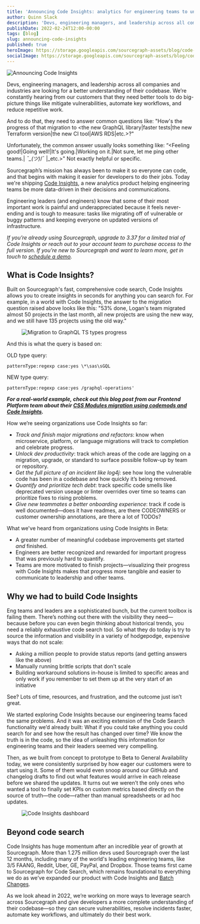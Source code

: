 ```yaml
---
title: 'Announcing Code Insights: analytics for engineering teams to understand and visualize their codebase over time'
author: Quinn Slack
description: 'Devs, engineering managers, and leadership across all companies and industries are looking for a better understanding of their codebase. Code Insights allows you to create insights for anything you can search for in seconds.'
publishDate: 2022-02-24T12:00-00:00
tags: [blog]
slug: announcing-code-insights
published: true
heroImage: https://storage.googleapis.com/sourcegraph-assets/blog/code-insights-ga-blogs/code-insights-ga-announcement.png
socialImage: https://storage.googleapis.com/sourcegraph-assets/blog/code-insights-ga-blogs/code-insights-ga-announcement.png
---
```


![Announcing Code Insights](https://storage.googleapis.com/sourcegraph-assets/blog/code-insights-ga-blogs/code-insights-ga-announcement.png)

Devs, engineering managers, and leadership across all companies and industries are looking for a better understanding of their codebase. We’re constantly hearing from our customers that they need better tools to do big-picture things like mitigate vulnerabilities, automate key workflows, and reduce repetitive work.

And to do that, they need to answer common questions like: "How's the progress of that migration to &lt;the new GraphQL library|faster tests|the new Terraform version|the new CI tool|AWS RDS|etc.>?"

Unfortunately, the common answer usually looks something like: “&lt;Feeling good!|Going well!|It's going.|Working on it.|Not sure, let me ping other teams.| _¯\_(ツ)_/¯ |\_etc.>" Not exactly helpful or specific.

Sourcegraph’s mission has always been to make it so everyone can code, and that begins with making it easier for developers to do their jobs. Today we're shipping [Code Insights](/code-insights/), a new analytics product helping engineering teams be more data-driven in their decisions and communications.

Engineering leaders (and engineers) know that some of their most important work is painful and underappreciated because it feels never-ending and is tough to measure: tasks like migrating off of vulnerable or buggy patterns and keeping everyone on updated versions of infrastructure.

_If you’re already using Sourcegraph, upgrade to 3.37 for a limited trial of Code Insights or reach out to your account team to purchase access to the full version. If you’re new to Sourcegraph and want to learn more, get in touch to [schedule a demo](/contact/request-code-insights-demo/)._

## What is Code Insights?

Built on Sourcegraph's fast, comprehensive code search, Code Insights allows you to create insights in seconds for anything you can search for. For example, in a world with Code Insights, the answer to the migration question raised above looks like this: "53% done, Logan's team migrated almost 50 projects in the last month, all new projects are using the new way, and we still have 135 projects using the old way."

<figure>
  <img src="https://storage.googleapis.com/sourcegraph-assets/blog/code-insights-ga-blogs/migration-progress-graphql-ts-types.png" alt="Migration to GraphQL TS types progress">
</figure>

And this is what the query is based on:

OLD type query:

`patternType:regexp case:yes \*\sas\sGQL`

NEW type query:

`patternType:regexp case:yes /graphql-operations'`

_**For a real-world example, check out this blog post from our Frontend Platform team about their [CSS Modules migration using codemods and Code Insights](/blog/migrating-to-css-modules-with-codemods-and-code-insights/).**_

How we’re seeing organizations use Code Insights so far:

- _Track and finish major migrations and refactors_: know when microservice, platform, or language migrations will track to completion and celebrate progress.
- _Unlock dev productivity_: track which areas of the code are lagging on a migration, upgrade, or standard to surface possible follow-up by team or repository.
- _Get the full picture of an incident like log4j_: see how long the vulnerable code has been in a codebase and how quickly it’s being removed.
- _Quantify and prioritize tech debt_: track specific code smells like deprecated version useage or linter overrides over time so teams can prioritize fixes to rising problems.
- _Give new teammates a better onboarding experience_: track if code is well documented—does it have readmes, are there CODEOWNERS or customer ownership annotations, are there a lot of TODOs?

What we've heard from organizations using Code Insights in Beta:

- A greater number of meaningful codebase improvements get started _and_ finished.
- Engineers are better recognized and rewarded for important progress that was previously hard to quantify.
- Teams are more motivated to finish projects—visualizing their progress with Code Insights makes that progress more tangible and easier to communicate to leadership and other teams.

## Why we had to build Code Insights

Eng teams and leaders are a sophisticated bunch, but the current toolbox is failing them. There’s nothing out there with the visibility they need—because before you can even begin thinking about historical trends, you need a reliably exhaustive code search tool. So what they do today is try to source the information and visibility in a variety of hodgepodge, expensive ways that do not scale:

- Asking a million people to provide status reports (and getting answers like the above)
- Manually running brittle scripts that don't scale
- Building workaround solutions in-house is limited to specific areas and only work if you remember to set them up at the very start of an initiative

See? Lots of time, resources, and frustration, and the outcome just isn’t great.

We started exploring Code Insights because our engineering teams faced the same problems. And it was an exciting extension of the Code Search functionality we’d already built: What if you could take anything you could search for and see how the result has changed over time? We know the truth is in the code, so the idea of unleashing this information for engineering teams and their leaders seemed very compelling.

Then, as we built from concept to prototype to Beta to General Availability today, we were consistently surprised by how eager our customers were to start using it. Some of them would even snoop around our GitHub and changelog drafts to find out what features would arrive in each release before we shared the updates. It turns out we weren’t the only ones who wanted a tool to finally set KPIs on custom metrics based directly on the source of truth—the code—rather than manual spreadsheets or ad hoc updates.

<figure>
  <img src="https://storage.googleapis.com/sourcegraph-assets/blog/code-insights-ga-blogs/code-insights-dashboard.png" alt="Code Insights dashboard">
</figure>

## Beyond code search

Code Insights has huge momentum after an incredible year of growth at Sourcegraph. More than 1.275 million devs used Sourcegraph over the last 12 months, including many of the world's leading engineering teams, like 3/5 FAANG, Reddit, Uber, GE, PayPal, and Dropbox. Those teams first came to Sourcegraph for Code Search, which remains foundational to everything we do as we’ve expanded our product with Code Insights and [Batch Changes](https://about.sourcegraph.com/blog/introducing-batch-changes/).

As we look ahead in 2022, we’re working on more ways to leverage search across Sourcegraph and give developers a more complete understanding of their codebase—so they can secure vulnerabilities, resolve incidents faster, automate key workflows, and ultimately do their best work.
